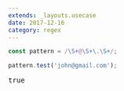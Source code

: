 ```yaml
---
extends: _layouts.usecase
date: 2017-12-16
category: regex
---
```


```javascript
const pattern = /\S+@\S+\.\S+/;

pattern.test('john@gmail.com');
```

<pre class="output">true</pre>
